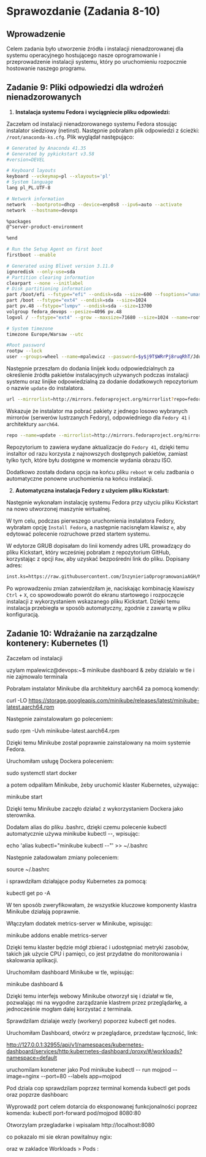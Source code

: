 # Sprawozdanie (Zadania 8-10)

## Wprowadzenie

Celem zadania było utworzenie źródła i instalacji nienadzorowanej dla systemu operacyjnego hostującego nasze oprogramowanie i przeprowadzenie instalacji systemu, który po uruchomieniu rozpocznie hostowanie naszego programu.

## Zadanie 9: Pliki odpowiedzi dla wdroźeń nienadzorowanych

1. **Instalacja systemu Fedora i wyciągniecie pliku odpowiedzi:**

Zaczełam od instalacji nienadzorowanego systemu Fedora stosując instalator siedziowy (netinst). Następnie pobrałam plik odpowiedzi z ścieżki: `/root/anaconda-ks.cfg`. Plik wyglądał następująco:

``` bash
# Generated by Anaconda 41.35
# Generated by pykickstart v3.58
#version=DEVEL

# Keyboard layouts
keyboard --vckeymap=pl --xlayouts='pl'
# System language
lang pl_PL.UTF-8

# Network information
network  --bootproto=dhcp --device=enp0s8 --ipv6=auto --activate
network  --hostname=devops

%packages
@^server-product-environment

%end

# Run the Setup Agent on first boot
firstboot --enable

# Generated using Blivet version 3.11.0
ignoredisk --only-use=sda
# Partition clearing information
clearpart --none --initlabel
# Disk partitioning information
part /boot/efi --fstype="efi" --ondisk=sda --size=600 --fsoptions="umask=0077,shortname=winnt"
part /boot --fstype="ext4" --ondisk=sda --size=1024
part pv.48 --fstype="lvmpv" --ondisk=sda --size=13700
volgroup fedora_devops --pesize=4096 pv.48
logvol / --fstype="ext4" --grow --maxsize=71680 --size=1024 --name=root --vgname=fedora_devops

# System timezone
timezone Europe/Warsaw --utc

#Root password
rootpw --lock
user --groups=wheel --name=mpalewicz --password=$y$j9T$WRrPj8ruqRhT/Jdus.DBcaJL$pWYQ/nbxtIYHk/3kZA0ToBjINDoFvZ9DzSa0LxpTFJ5 --iscrypted --gecos="Małgorz"
```

Następnie przeszłam do dodania linijek kodu odpowiedzialnych za określenie źródła pakietów instalacyjnych używanych podczas instalacji systemu oraz linijke odpowiedzialną za dodanie dodatkowych repozytorium o nazwie `update` do instalatora.

```bash
url --mirrorlist=http://mirrors.fedoraproject.org/mirrorlist?repo=fedora-41&arch=aarch64
```
Wskazuje że instalator ma pobrać pakiety z jednego losowo wybranych mirrorów (serwerów lustrzanych Fedory), odpowiedniego dla `Fedory 41` i architektury `aarch64`.

```bash
repo --name=update --mirrorlist=http://mirrors.fedoraproject.org/mirrorlist?repo=updates-released-f41&arch=aarch64
```
Repozytorium to zawiera wydane aktualizacje do `Fedory 41`, dzięki temu instaltor od razu korzysta z najnowszych dostępnych pakietów, zamiast tylko tych, które byłu dostępne w momencie wydania obrazu ISO.

Dodatkowo została dodana opcja na końcu pliku `reboot` w celu zadbania o automatyczne ponowne uruchomienia na końcu instalacji.
 

2. **Automatyczna instalacja Fedory z użyciem pliku Kickstart:** 

Następnie wykonałam instalację systemu Fedora przy użyciu pliku Kickstart na nowo utworzonej maszynie wirtualnej. 

W tym celu, podczas pierwszego uruchomienia instalatora Fedory, wybrałam opcję `Install Fedora`, a następnie nacisnęłam klawisz `e`, aby edytować polecenie rozruchowe przed startem systemu.

W edytorze GRUB dopisałam do linii komendy adres URL prowadzący do pliku Kickstart, który wcześniej pobrałam z repozytorium GitHub, korzystając z opcji `Raw`, aby uzyskać bezpośredni link do pliku. Dopisany adres:

```bash
inst.ks=https://raw.githubusercontent.com/InzynieriaOprogramowaniaAGH/MDO2025_INO/refs/heads/MP417124/INO/GCL02/MP417124/Sprawozdanie3/anaconda-ks.cfg
```

Po wprowadzeniu zmian zatwierdziłam je, naciskając kombinację klawiszy `Ctrl` + `X`, co spowodowało powrót do ekranu startowego i rozpoczęcie instalacji z wykorzystaniem wskazanego pliku Kickstart. Dzięki temu instalacja przebiegła w sposób automatyczny, zgodnie z zawartą w pliku konfiguracją.


## Zadanie 10: Wdrażanie na zarządzalne kontenery: Kubernetes (1)

Zaczełam od instalacji 

uzylam mpalewicz@devops:~$ minikube dashboard & zeby dzialalo w tle i nie zajmowalo terminala


Pobrałam instalator Minikube dla architektury aarch64 za pomocą komendy:

curl -LO https://storage.googleapis.com/minikube/releases/latest/minikube-latest.aarch64.rpm

Następnie zainstalowałam go poleceniem:

sudo rpm -Uvh minikube-latest.aarch64.rpm

Dzięki temu Minikube został poprawnie zainstalowany na moim systemie Fedora.


Uruchomiłam usługę Dockera poleceniem:

sudo systemctl start docker

a potem odpaliłam Minikube, żeby uruchomić klaster Kubernetes, używając:

minikube start

Dzięki temu Minikube zaczęło działać z wykorzystaniem Dockera jako sterownika.


Dodałam alias do pliku .bashrc, dzięki czemu polecenie kubectl automatycznie używa minikube kubectl --, wpisując:

echo 'alias kubectl="minikube kubectl --"' >> ~/.bashrc

Następnie załadowałam zmiany poleceniem:

source ~/.bashrc

i sprawdziłam działające podsy Kubernetes za pomocą:

kubectl get po -A

W ten sposób zweryfikowałam, że wszystkie kluczowe komponenty klastra Minikube działają poprawnie.



Włączyłam dodatek metrics-server w Minikube, wpisując:

minikube addons enable metrics-server

Dzięki temu klaster będzie mógł zbierać i udostępniać metryki zasobów, takich jak użycie CPU i pamięci, co jest przydatne do monitorowania i skalowania aplikacji.

Uruchomiłam dashboard Minikube w tle, wpisując:

minikube dashboard &

Dzięki temu interfejs webowy Minikube otworzył się i działał w tle, pozwalając mi na wygodne zarządzanie klastrem przez przeglądarkę, a jednocześnie mogłam dalej korzystać z terminala.



Sprawdzilam dzialaje wezly (workery)
poporzez kubectl get nodes.

 Uruchomiłam Dashboard, otwórz w przeglądarce, przedstaw łączność, link:

 http://127.0.0.1:32955/api/v1/namespaces/kubernetes-dashboard/services/http:kubernetes-dashboard:/proxy/#/workloads?namespace=default

 uruchomilam konetener jako Pod 
 minikube kubectl -- run mojpod --image=nginx --port=80 --labels app=mojpod

 Pod dziala cop sprawdzilam poprzez terminal komenda kubectl get pods oraz popzrze dashboarc

 Wyprowadź port celem dotarcia do eksponowanej funkcjonalności poprzez komenda:
 kubectl port-forward pod/mojpod 8080:80

 Otworzylam przegladarke i wpisalam http://localhost:8080

 co pokazalo mi sie ekran powitalnuy ngix:

 oraz w zakladce Workloads > Pods :

 

